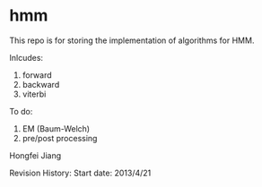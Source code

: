 hmm
===
This repo is for storing the implementation of algorithms for HMM.

Inlcudes:
1. forward
2. backward
3. viterbi

To do:
1. EM (Baum-Welch)
2. pre/post processing

Hongfei Jiang

Revision History:
Start date: 2013/4/21
